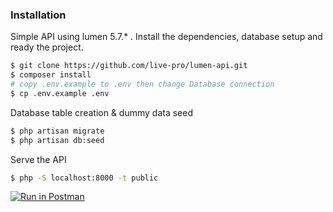 
### Installation

Simple API using lumen 5.7.* . 
Install the dependencies, database setup and ready the project.

```sh
$ git clone https://github.com/live-pro/lumen-api.git
$ composer install
# copy .env.example to .env then change Database connection
$ cp .env.example .env
```
Database table creation & dummy data seed
```sh
$ php artisan migrate
$ php artisan db:seed
```
Serve the API
```sh
$ php -S localhost:8000 -t public
```

[![Run in Postman](https://run.pstmn.io/button.svg)](https://app.getpostman.com/run-collection/041d9cc81daa3acc4b27)
